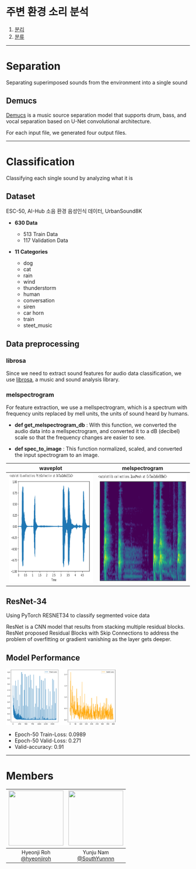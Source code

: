 # 주변 환경 소리 분석

1. [분리](#분리)
2. [분류](#분류)

---
# Separation
Separating superimposed sounds from the environment into a single sound

## Demucs
[Demucs](https://github.com/facebookresearch/demucs) is a music source separation model that supports drum, bass, and vocal separation based on U-Net convolutional architecture.

For each input file, we generated four output files.

---
# Classification
Classifying each single sound by analyzing what it is

## Dataset
ESC-50, AI-Hub 소음 환경 음성인식 데이터, UrbanSound8K

+ __630 Data__
  + 513 Train Data
  + 117 Validation Data

+ __11 Categories__
  + dog
  + cat
  + rain
  + wind
  + thunderstorm
  + human
  + conversation
  + siren
  + car horn
  + train
  + steet_music

## Data preprocessing
### librosa
Since we need to extract sound features for audio data classification, we use [librosa](https://github.com/librosa/librosa), a music and sound analysis library.

### melspectrogram
For feature extraction, we use a mellspectrogram, which is a spectrum with frequency units replaced by mell units, the units of sound heard by humans.

+ __def get_melspectrogram_db__
: With this function, we converted the audio data into a mellspectrogram, and converted it to a dB (decibel) scale so that the frequency changes are easier to see.

+ __def spec_to_image__
: This function normalized, scaled, and converted the input spectrogram to an image.

|waveplot|melspectrogram|
|:-:|:-:|
|<img src = "./image/waveplot.png" width="300" height="300">|<img src = "./image/melspectrogram.png" width="300" height="300">|

## ResNet-34
Using PyTorch RESNET34 to classify segmented voice data

ResNet is a CNN model that results from stacking multiple residual blocks. ResNet proposed Residual Blocks with Skip Connections to address the problem of overfitting or gradient vanishing as the layer gets deeper.

## Model Performance
<img src = "./image/Loss.png" width="60%" height="60%">

+ Epoch-50 Train-Loss: 0.0989
+ Epoch-50 Valid-Loss: 0.271
+ Valid-accuracy: 0.91

---
# Members
|<img src="https://avatars.githubusercontent.com/u/108173863?v=4" width="150" height="150"/>|<img src="https://avatars.githubusercontent.com/u/98511311?v=4" width="150" height="150"/>|
|:-:|:-:|
|Hyeonji Roh<br/>[@hyeonjiroh](https://github.com/hyeonjiroh)|Yunju Nam<br/>[@SouthYunnnn](https://github.com/SouthYunnnn)|
